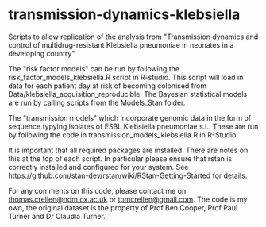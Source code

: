 # transmission-dynamics-klebsiella
Scripts to allow replication of the analysis from "Transmission dynamics and control of multidrug-resistant Klebsiella pneumoniae in neonates in a developing country"

The "risk factor models" can be run by following the risk_factor_models_klebsiella.R script in R-studio. This script will load in data for each patient day at risk of becoming colonised from Data/klebsiella_acquisition_reproducible. The Bayesian statistical models are run by calling scripts from the Models_Stan folder. 

The "transmission models" which incorporate genomic data in the form of sequence typying isolates of ESBL Klebsiella pneumoniae s.l.. These are run by following the code in transmission_models_klebsiella.R in R-Studio.

It is important that all required packages are installed. There are notes on this at the top of each script. In particular please ensure that rstan is correctly installed and configured for your system. See https://github.com/stan-dev/rstan/wiki/RStan-Getting-Started for details. 

For any comments on this code, please contact me on thomas.crellen@ndm.ox.ac.uk or tomcrellen@gmail.com. The code is my own, the original dataset is the property of Prof Ben Cooper, Prof Paul Turner and Dr Claudia Turner.
